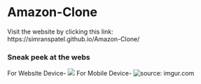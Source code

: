 # Amazon-Clone
<p>Visit the website by clicking this link: <a>https://simranspatel.github.io/Amazon-Clone/</a>
</p>
<h3>Sneak peek at the webs</h3>
For Website Device-
<img src="https://i.imgur.com/xbbz8LL.png" >
For Mobile Device-
<img src="https://i.imgur.com/SwBxNHt.png" title="source: imgur.com" />
